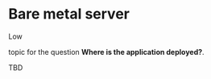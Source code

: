 # Bare metal server

<div class="risk-rounded-box low">Low</div>

topic for the question **Where is the application deployed?**.

TBD
